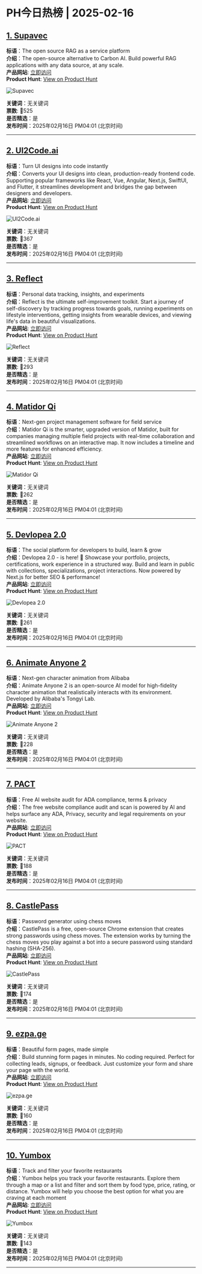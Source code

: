 # PH今日热榜 | 2025-02-16

## [1. Supavec](https://www.producthunt.com/posts/supavec?utm_campaign=producthunt-api&utm_medium=api-v2&utm_source=Application%3A+linewalker+%28ID%3A+135281%29)  
**标语**：The open source RAG as a service platform  
**介绍**：The open-source alternative to Carbon AI. Build powerful RAG applications with any data source, at any scale.  
**产品网站**: [立即访问](https://www.producthunt.com/r/IDDSABIDPJQTXL?utm_campaign=producthunt-api&utm_medium=api-v2&utm_source=Application%3A+linewalker+%28ID%3A+135281%29)  
**Product Hunt**: [View on Product Hunt](https://www.producthunt.com/posts/supavec?utm_campaign=producthunt-api&utm_medium=api-v2&utm_source=Application%3A+linewalker+%28ID%3A+135281%29)  

![Supavec](https://ph-files.imgix.net/ce283635-173b-4d07-aa45-68d870950548.png?auto=format&fit=crop&frame=1&h=512&w=1024)  

**关键词**：无关键词  
**票数**: 🔺525  
**是否精选**：是  
**发布时间**：2025年02月16日 PM04:01 (北京时间)  

---

## [2. UI2Code.ai](https://www.producthunt.com/posts/ui2code-ai?utm_campaign=producthunt-api&utm_medium=api-v2&utm_source=Application%3A+linewalker+%28ID%3A+135281%29)  
**标语**：Turn UI designs into code instantly  
**介绍**：Converts your UI designs into clean, production-ready frontend code. Supporting popular frameworks like React, Vue, Angular, Next.js, SwiftUI, and Flutter, it streamlines development and bridges the gap between designers and developers.  
**产品网站**: [立即访问](https://www.producthunt.com/r/JEFSSXIFNRXNEO?utm_campaign=producthunt-api&utm_medium=api-v2&utm_source=Application%3A+linewalker+%28ID%3A+135281%29)  
**Product Hunt**: [View on Product Hunt](https://www.producthunt.com/posts/ui2code-ai?utm_campaign=producthunt-api&utm_medium=api-v2&utm_source=Application%3A+linewalker+%28ID%3A+135281%29)  

![UI2Code.ai](https://ph-files.imgix.net/1ec4c081-1ef2-42a7-aef0-6ce1e00ad9ee.png?auto=format&fit=crop&frame=1&h=512&w=1024)  

**关键词**：无关键词  
**票数**: 🔺367  
**是否精选**：是  
**发布时间**：2025年02月16日 PM04:01 (北京时间)  

---

## [3. Reflect](https://www.producthunt.com/posts/reflect-ad2b97ed-13af-443d-9f86-d9ed976d2479?utm_campaign=producthunt-api&utm_medium=api-v2&utm_source=Application%3A+linewalker+%28ID%3A+135281%29)  
**标语**：Personal data tracking, insights, and experiments  
**介绍**：Reflect is the ultimate self-improvement toolkit. Start a journey of self-discovery by tracking progress towards goals, running experiments on lifestyle interventions, getting insights from wearable devices, and viewing life's data in beautiful visualizations.  
**产品网站**: [立即访问](https://www.producthunt.com/r/BVH6P2X5U4C7YS?utm_campaign=producthunt-api&utm_medium=api-v2&utm_source=Application%3A+linewalker+%28ID%3A+135281%29)  
**Product Hunt**: [View on Product Hunt](https://www.producthunt.com/posts/reflect-ad2b97ed-13af-443d-9f86-d9ed976d2479?utm_campaign=producthunt-api&utm_medium=api-v2&utm_source=Application%3A+linewalker+%28ID%3A+135281%29)  

![Reflect](https://ph-files.imgix.net/38b5427e-6285-42ff-a8a5-d600613e68ef.jpeg?auto=format&fit=crop&frame=1&h=512&w=1024)  

**关键词**：无关键词  
**票数**: 🔺293  
**是否精选**：是  
**发布时间**：2025年02月16日 PM04:01 (北京时间)  

---

## [4. Matidor Qi](https://www.producthunt.com/posts/matidor-qi?utm_campaign=producthunt-api&utm_medium=api-v2&utm_source=Application%3A+linewalker+%28ID%3A+135281%29)  
**标语**：Next-gen project management software for field service  
**介绍**：Matidor Qi is the smarter, upgraded version of Matidor, built for companies managing multiple field projects with real-time collaboration and streamlined workflows on an interactive map. It now includes a timeline and more features for enhanced efficiency.  
**产品网站**: [立即访问](https://www.producthunt.com/r/NVJVSZBKIDPMD7?utm_campaign=producthunt-api&utm_medium=api-v2&utm_source=Application%3A+linewalker+%28ID%3A+135281%29)  
**Product Hunt**: [View on Product Hunt](https://www.producthunt.com/posts/matidor-qi?utm_campaign=producthunt-api&utm_medium=api-v2&utm_source=Application%3A+linewalker+%28ID%3A+135281%29)  

![Matidor Qi](https://ph-files.imgix.net/595cddd8-c24a-400f-96dd-e61e4b93871d.jpeg?auto=format&fit=crop&frame=1&h=512&w=1024)  

**关键词**：无关键词  
**票数**: 🔺262  
**是否精选**：是  
**发布时间**：2025年02月16日 PM04:01 (北京时间)  

---

## [5. Devlopea 2.0](https://www.producthunt.com/posts/devlopea-2-0?utm_campaign=producthunt-api&utm_medium=api-v2&utm_source=Application%3A+linewalker+%28ID%3A+135281%29)  
**标语**：The social platform for developers to build, learn & grow  
**介绍**：Devlopea 2.0 - is here! 🚀 Showcase your portfolio, projects, certifications, work experience in a structured way. Build and learn in public with collections, specializations, project interactions. Now powered by Next.js for better SEO & performance!  
**产品网站**: [立即访问](https://www.producthunt.com/r/BLMFDMCRACXA66?utm_campaign=producthunt-api&utm_medium=api-v2&utm_source=Application%3A+linewalker+%28ID%3A+135281%29)  
**Product Hunt**: [View on Product Hunt](https://www.producthunt.com/posts/devlopea-2-0?utm_campaign=producthunt-api&utm_medium=api-v2&utm_source=Application%3A+linewalker+%28ID%3A+135281%29)  

![Devlopea 2.0](https://ph-files.imgix.net/48c6087d-709e-4a90-95d9-0ac3c0c6bed0.png?auto=format&fit=crop&frame=1&h=512&w=1024)  

**关键词**：无关键词  
**票数**: 🔺261  
**是否精选**：是  
**发布时间**：2025年02月16日 PM04:01 (北京时间)  

---

## [6. Animate Anyone 2](https://www.producthunt.com/posts/animate-anyone-2?utm_campaign=producthunt-api&utm_medium=api-v2&utm_source=Application%3A+linewalker+%28ID%3A+135281%29)  
**标语**：Next-gen character animation from Alibaba  
**介绍**：Animate Anyone 2 is an open-source AI model for high-fidelity character animation that realistically interacts with its environment. Developed by Alibaba's Tongyi Lab.  
**产品网站**: [立即访问](https://www.producthunt.com/r/FZEWU5QMBF62NZ?utm_campaign=producthunt-api&utm_medium=api-v2&utm_source=Application%3A+linewalker+%28ID%3A+135281%29)  
**Product Hunt**: [View on Product Hunt](https://www.producthunt.com/posts/animate-anyone-2?utm_campaign=producthunt-api&utm_medium=api-v2&utm_source=Application%3A+linewalker+%28ID%3A+135281%29)  

![Animate Anyone 2](https://ph-files.imgix.net/491e183d-fdbf-45ad-b15c-1b7b40ddfe9a.png?auto=format&fit=crop&frame=1&h=512&w=1024)  

**关键词**：无关键词  
**票数**: 🔺228  
**是否精选**：是  
**发布时间**：2025年02月16日 PM04:01 (北京时间)  

---

## [7. PACT ](https://www.producthunt.com/posts/pact-3?utm_campaign=producthunt-api&utm_medium=api-v2&utm_source=Application%3A+linewalker+%28ID%3A+135281%29)  
**标语**：Free AI website audit for ADA compliance, terms & privacy  
**介绍**：The free website compliance audit and scan is powered by AI and helps surface any ADA, Privacy, security and legal requirements on your website.  
**产品网站**: [立即访问](https://www.producthunt.com/r/KLFEPU3W5O7UJW?utm_campaign=producthunt-api&utm_medium=api-v2&utm_source=Application%3A+linewalker+%28ID%3A+135281%29)  
**Product Hunt**: [View on Product Hunt](https://www.producthunt.com/posts/pact-3?utm_campaign=producthunt-api&utm_medium=api-v2&utm_source=Application%3A+linewalker+%28ID%3A+135281%29)  

![PACT ](https://ph-files.imgix.net/e5da1a9f-d95c-4fa1-8d70-17c30bf7f3d8.png?auto=format&fit=crop&frame=1&h=512&w=1024)  

**关键词**：无关键词  
**票数**: 🔺188  
**是否精选**：是  
**发布时间**：2025年02月16日 PM04:01 (北京时间)  

---

## [8. CastlePass](https://www.producthunt.com/posts/castlepass?utm_campaign=producthunt-api&utm_medium=api-v2&utm_source=Application%3A+linewalker+%28ID%3A+135281%29)  
**标语**：Password generator using chess moves  
**介绍**：CastlePass is a free, open-source Chrome extension that creates strong passwords using chess moves. The extension works by turning the chess moves you play against a bot into a secure password using standard hashing (SHA-256).  
**产品网站**: [立即访问](https://www.producthunt.com/r/B4KIEMUQ65EPKE?utm_campaign=producthunt-api&utm_medium=api-v2&utm_source=Application%3A+linewalker+%28ID%3A+135281%29)  
**Product Hunt**: [View on Product Hunt](https://www.producthunt.com/posts/castlepass?utm_campaign=producthunt-api&utm_medium=api-v2&utm_source=Application%3A+linewalker+%28ID%3A+135281%29)  

![CastlePass](https://ph-files.imgix.net/a9a66189-2718-4072-b791-a0cde15c9ec8.jpeg?auto=format&fit=crop&frame=1&h=512&w=1024)  

**关键词**：无关键词  
**票数**: 🔺174  
**是否精选**：是  
**发布时间**：2025年02月16日 PM04:01 (北京时间)  

---

## [9. ezpa.ge](https://www.producthunt.com/posts/ezpa-ge?utm_campaign=producthunt-api&utm_medium=api-v2&utm_source=Application%3A+linewalker+%28ID%3A+135281%29)  
**标语**：Beautiful form pages, made simple  
**介绍**：Build stunning form pages in minutes. No coding required. Perfect for collecting leads, signups, or feedback. Just customize your form and share your page with the world.  
**产品网站**: [立即访问](https://www.producthunt.com/r/ZCWDPK6ESFMRTT?utm_campaign=producthunt-api&utm_medium=api-v2&utm_source=Application%3A+linewalker+%28ID%3A+135281%29)  
**Product Hunt**: [View on Product Hunt](https://www.producthunt.com/posts/ezpa-ge?utm_campaign=producthunt-api&utm_medium=api-v2&utm_source=Application%3A+linewalker+%28ID%3A+135281%29)  

![ezpa.ge](https://ph-files.imgix.net/758d6858-454b-426c-be6e-c245b72707ac.png?auto=format&fit=crop&frame=1&h=512&w=1024)  

**关键词**：无关键词  
**票数**: 🔺160  
**是否精选**：是  
**发布时间**：2025年02月16日 PM04:01 (北京时间)  

---

## [10. Yumbox](https://www.producthunt.com/posts/yumbox?utm_campaign=producthunt-api&utm_medium=api-v2&utm_source=Application%3A+linewalker+%28ID%3A+135281%29)  
**标语**：Track and filter your favorite restaurants  
**介绍**：Yumbox helps you track your favorite restaurants. Explore them through a map or a list and filter and sort them by food type, price, rating, or distance. Yumbox will help you choose the best option for what you are craving at each moment  
**产品网站**: [立即访问](https://www.producthunt.com/r/JD2633PBVVYRLC?utm_campaign=producthunt-api&utm_medium=api-v2&utm_source=Application%3A+linewalker+%28ID%3A+135281%29)  
**Product Hunt**: [View on Product Hunt](https://www.producthunt.com/posts/yumbox?utm_campaign=producthunt-api&utm_medium=api-v2&utm_source=Application%3A+linewalker+%28ID%3A+135281%29)  

![Yumbox](https://ph-files.imgix.net/2c4a2207-96c5-481b-9444-4e68eeabf2c5.png?auto=format&fit=crop&frame=1&h=512&w=1024)  

**关键词**：无关键词  
**票数**: 🔺143  
**是否精选**：是  
**发布时间**：2025年02月16日 PM04:01 (北京时间)  

---

